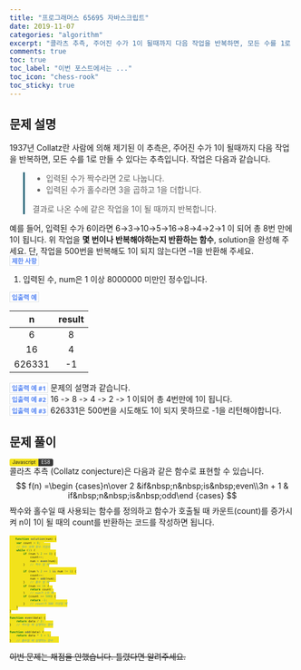 ```yaml
---
title: "프로그래머스 65695 자바스크립트"
date: 2019-11-07
categories: "algorithm"
excerpt: "콜라츠 추측, 주어진 수가 1이 될때까지 다음 작업을 반복하면, 모든 수를 1로 만들 수 있다"
comments: true
toc: true 
toc_label: "이번 포스트에서는 ..." 
toc_icon: "chess-rook"
toc_sticky: true
---
```


## 문제 설명
1937년 Collatz란 사람에 의해 제기된 이 추측은, 
주어진 수가 1이 될때까지 다음 작업을 반복하면, 
모든 수를 1로 만들 수 있다는 추측입니다. 
작업은 다음과 같습니다.

> - 입력된 수가 짝수라면 2로 나눕니다. 
> - 입력된 수가 홀수라면 3을 곱하고 1을 더합니다.
>
> 결과로 나온 수에 같은 작업을 1이 될 때까지 반복합니다.

예를 들어, 입력된 수가 6이라면 6→3→10→5→16→8→4→2→1 
이 되어 총 8번 만에 1이 됩니다. 
위 작업을 **몇 번이나 반복해야하는지 반환하는 함수**, 
solution을 완성해 주세요. 
단, 작업을 500번을 반복해도 1이 되지 않는다면 
–1을 반환해 주세요.

`제한 사항`

1. 입력된 수, num은 1 이상 8000000 미만인 정수입니다.

`입출력 예`

|   n    | result |
| :----: | :----: |
|   6    |   8    |
|   16   |   4    |
| 626331 |   -1   |

`입출력 예 #1`
문제의 설명과 같습니다.

`입출력 예 #2`
16 -> 8 -> 4 -> 2 -> 1 이되어 총 4번만에 1이 됩니다.

`입출력 예 #3`
626331은 500번을 시도해도 1이 되지 못하므로 -1을 리턴해야합니다.

## 문제 풀이

<a class="Javascript">Javascript</a><a class="Javascriptver">ES8</a>
<script async src="https://cdnjs.cloudflare.com/ajax/libs/mathjax/2.7.0/MathJax.js?config=TeX-AMS_CHTML"></script>

콜라츠 추측 (Collatz conjecture)은 다음과 같은 함수로 표현할 수 있습니다.
$$
f(n) =\begin {cases}n\over 2 &if&nbsp;n&nbsp;is&nbsp;even\\3n + 1 & if&nbsp;n&nbsp;is&nbsp;odd\end {cases}
$$

짝수와 홀수일 때 사용되는 함수를 정의하고 함수가 호출될 때 카운트(count)를 증가시켜
n이 1이 될 때의 count를 반환하는 코드를 작성하면 됩니다.

~~~javascript
function solution(num) {
    var count = 0;  
    // 함수 실행 횟수 카운트
    while (1) {
        if (num % 2 == 0) {
            count++;
            num = even(num);
        }   // 짝수 일 때

        if (num % 2 == 1 && num != 1) {
            count++;
            num = odd(num);
        }   // 홀수 일 때
        if (num == 1) {
            return count;
        }   // num가 1일 때
        if (count >= 500) {
            return -1;
        }   // count가 500 이상일 때
    }
}

function even(data) {
    return data / 2;
}   // 짝수일 때 실행하는 함수

function odd(data) {
    return data * 3 + 1;
}   // 홀수일 때 실행하는 함수
~~~

<strike>이번 문제는 채점을 안했습니다. 틀렸다면 알려주세요.</strike>
<style>
blockquote{
    border-left: 0.25em solid #266477;
}
</style>
<style>
.page__content h1,
.page__content h2
{
    padding-bottom: 0.5em;
    border-bottom: 1px solid #89ddff;
}
</style>

<style>
    p{
        margin-block-start: 0em;
        margin-block-end: 0em;
        margin-inline-start: 0px;
        margin-inline-end: 0px;
        margin-top:0px;
        margin-bottom: 0px;
    }
</style>
<style>
        .MySQL {
            display: inline;
            padding-left: 5px;
            padding-right: 5px;
            padding-top: 1px;
            padding-bottom: 2px;
            font-size: 0.6em;
            text-align: center;
            background-color: #52809c;
            color: #f8fafc;
            border-top-left-radius: 3px;
            border-bottom-left-radius: 3px;
            content: "MySQL"
        }

        .MySQLver {
            display: inline;
            padding-left: 5px;
            padding-right: 5px;
            padding-top: 1px;
            padding-bottom: 2px;
            font-size: 0.6em;
            text-align: center;
            background-color: #f8981d;
            color: #f8fafc;
            border-top-right-radius: 3px;
            border-bottom-right-radius: 3px;
        }
</style>
<style>
        .Javascript {
            display: inline;
            padding-left: 5px;
            padding-right: 5px;
            padding-top: 1px;
            padding-bottom: 2px;
            font-size: 0.6em;
            text-align: center;
            background-color: #f2e21b;
            color: #222;
            border-top-left-radius: 3px;
            border-bottom-left-radius: 3px;
        }

        .Javascriptver {
            display: inline;
            padding-left: 5px;
            padding-right: 5px;
            padding-top: 1px;
            padding-bottom: 2px;
            font-size: 0.6em;
            text-align: center;
            background-color: #000000c7;
            color: #f8fafc;
            border-top-right-radius: 3px;
            border-bottom-right-radius: 3px;
        }
</style>
<style>
        .PHP {
            display: inline;
            padding-left: 5px;
            padding-right: 5px;
            padding-top: 1px;
            padding-bottom: 2px;
            font-size: 0.6em;
            text-align: center;
            background-color: #777bb3;
            color: #f8fafc;
            border-top-left-radius: 3px;
            border-bottom-left-radius: 3px;
            content: "MySQL"
        }

        .PHPver {
            display: inline;
            padding-left: 5px;
            padding-right: 5px;
            padding-top: 1px;
            padding-bottom: 2px;
            font-size: 0.6em;
            text-align: center;
            background-color: #000000c7;
            color: #f8fafc;
            border-top-right-radius: 3px;
            border-bottom-right-radius: 3px;
        }
</style>
<style>
        .Python {
            display: inline;
            padding-left: 5px;
            padding-right: 5px;
            padding-top: 1px;
            padding-bottom: 2px;
            font-size: 0.6em;
            text-align: center;
            background-color: #0277bd;
            color: #f8fafc;
            border-top-left-radius: 3px;
            border-bottom-left-radius: 3px;
        }

        .Pythonver {
            display: inline;
            padding-left: 5px;
            padding-right: 5px;
            padding-top: 1px;
            padding-bottom: 2px;
            font-size: 0.6em;
            text-align: center;
            background-color: #ffc107;
            color: #f8fafc;
            border-top-right-radius: 3px;
            border-bottom-right-radius: 3px;
        }
</style>
<style>
.page h1:before {
    padding-right: 0.3em;
    color: #9ddcff;
    content: "/";
}

.page h2:before {
    padding-right: 0.3em;
    color: #9ddcff;
    content: "//";
}

.page h3:before {
    padding-right: 0.3em;
    color: #9ddcff;
    content: "///";
}

.page h4:before {
    padding-right: 0.3em;
    color: #9ddcff;
    content: "////";
}

p>code,
a>code,
li>code,
figcaption>code,
td>code {
    padding-left: 0.18rem;
    padding-right: 0.18rem;
    padding-top: 0.09rem;
    font-size: 0.8em;
    background: #fff;
    color: #5283f3;
    border: solid 1px #e1e4e5;
    border-radius: 0px;
    font-family: open sans,clear sans,helvetica neue,Helvetica,Arial,sans-serif;
    font-weight: bold;
}
</style>

